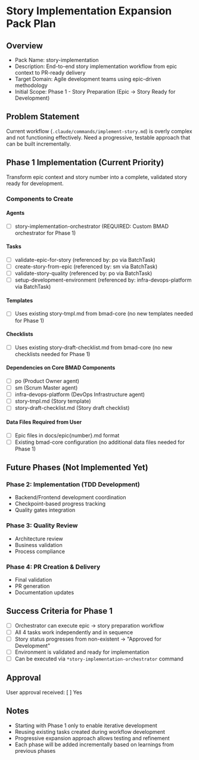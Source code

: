 # Story Implementation Expansion Pack Plan

## Overview

- Pack Name: story-implementation
- Description: End-to-end story implementation workflow from epic context to PR-ready delivery
- Target Domain: Agile development teams using epic-driven methodology
- Initial Scope: Phase 1 - Story Preparation (Epic → Story Ready for Development)

## Problem Statement

Current workflow (`.claude/commands/implement-story.md`) is overly complex and not functioning effectively. Need a progressive, testable approach that can be built incrementally.

## Phase 1 Implementation (Current Priority)

Transform epic context and story number into a complete, validated story ready for development.

### Components to Create

#### Agents

- [ ] story-implementation-orchestrator (REQUIRED: Custom BMAD orchestrator for Phase 1)

#### Tasks

- [ ] validate-epic-for-story (referenced by: po via BatchTask)
- [ ] create-story-from-epic (referenced by: sm via BatchTask)  
- [ ] validate-story-quality (referenced by: po via BatchTask)
- [ ] setup-development-environment (referenced by: infra-devops-platform via BatchTask)

#### Templates

- [ ] Uses existing story-tmpl.md from bmad-core (no new templates needed for Phase 1)

#### Checklists

- [ ] Uses existing story-draft-checklist.md from bmad-core (no new checklists needed for Phase 1)

#### Dependencies on Core BMAD Components

- [ ] po (Product Owner agent)
- [ ] sm (Scrum Master agent)  
- [ ] infra-devops-platform (DevOps Infrastructure agent)
- [ ] story-tmpl.md (Story template)
- [ ] story-draft-checklist.md (Story draft checklist)

#### Data Files Required from User

- [ ] Epic files in docs/epic{number}.md format
- [ ] Existing bmad-core configuration (no additional data files needed for Phase 1)

## Future Phases (Not Implemented Yet)

### Phase 2: Implementation (TDD Development)
- Backend/Frontend development coordination
- Checkpoint-based progress tracking
- Quality gates integration

### Phase 3: Quality Review  
- Architecture review
- Business validation
- Process compliance

### Phase 4: PR Creation & Delivery
- Final validation
- PR generation
- Documentation updates

## Success Criteria for Phase 1

- [ ] Orchestrator can execute epic → story preparation workflow
- [ ] All 4 tasks work independently and in sequence
- [ ] Story status progresses from non-existent → "Approved for Development"
- [ ] Environment is validated and ready for implementation
- [ ] Can be executed via `*story-implementation-orchestrator` command

## Approval

User approval received: [ ] Yes

## Notes

- Starting with Phase 1 only to enable iterative development
- Reusing existing tasks created during workflow development
- Progressive expansion approach allows testing and refinement
- Each phase will be added incrementally based on learnings from previous phases